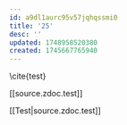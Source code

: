 ```yaml
---
id: a9dl1aurc95v57jqhqssmi0
title: '25'
desc: ''
updated: 1748958520380
created: 1745667765940
---
```


\cite{test}

[[source.zdoc.test]]

[[Test|source.zdoc.test]]

